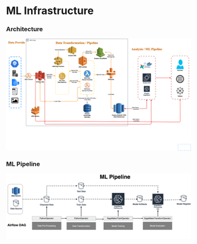 # ML Infrastructure 

### Architecture

![image](https://github.com/surtho3764/ML-Architecture/blob/main/Data_Infrastructure.png)


### ML Pipeline 

![image](https://github.com/surtho3764/ML-Architecture/blob/main/ML_Pipeline.png)
